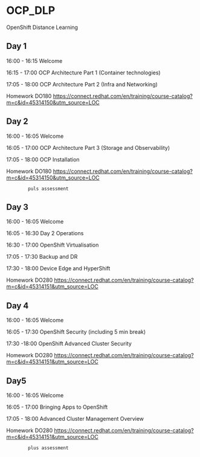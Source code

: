 # OCP_DLP

OpenShift Distance Learning

## Day 1

16:00 - 16:15		Welcome

16:15 - 17:00		OCP Architecture Part 1 (Container technologies)

17:05 - 18:00		OCP Architecture Part 2 (Infra and Networking)

Homework		DO180 https://connect.redhat.com/en/training/course-catalog?m=c&id=45314150&utm_source=LOC

## Day 2

16:00 - 16:05		Welcome

16:05 - 17:00		OCP Architecture Part 3 (Storage and Observability)

17:05 - 18:00		OCP Installation

Homework		DO180 https://connect.redhat.com/en/training/course-catalog?m=c&id=45314150&utm_source=LOC
            
            puls assessment

## Day 3

16:00 - 16:05		Welcome

16:05 - 16:30		Day 2 Operations

16:30 - 17:00		OpenShift Virtualisation

17:05 - 17:30		Backup and DR

17:30 - 18:00		Device Edge and HyperShift

Homework		DO280 https://connect.redhat.com/en/training/course-catalog?m=c&id=45314151&utm_source=LOC

## Day 4

16:00 - 16:05		Welcome

16:05 - 17:30		OpenShift Security (including 5 min break)

17:30 -18:00		OpenShift Advanced Cluster Security

Homework		DO280 https://connect.redhat.com/en/training/course-catalog?m=c&id=45314151&utm_source=LOC

## Day5

16:00 - 16:05		Welcome

16:05 - 17:00		Bringing Apps to OpenShift

17:05 - 18:00		Advanced Cluster Management Overview 

Homework		DO280 https://connect.redhat.com/en/training/course-catalog?m=c&id=45314151&utm_source=LOC

            plus assessment
